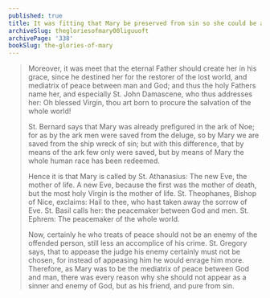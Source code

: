 ```yaml
---
published: true
title: It was fitting that Mary be preserved from sin so she could be a peacemaker between God and Man
archiveSlug: thegloriesofmary00liguuoft
archivePage: '338'
bookSlug: the-glories-of-mary
---
```


> Moreover, it was meet that the eternal Father should create her in his grace, since he destined her for the restorer of the lost world, and mediatrix of peace between man and God; and thus the holy Fathers name her, and especially St. John Damascene, who thus addresses her: Oh blessed Virgin, thou art born to procure the salvation of the whole world!
>
> St. Bernard says that Mary was already prefigured in the ark of Noe; for as by the ark men were saved from the deluge, so by Mary we are saved from the ship wreck of sin; but with this difference, that by means of the ark few only were saved, but by means of Mary the whole human race has been redeemed.
>
> Hence it is that Mary is called by St. Athanasius: The new Eve, the mother of life. A new Eve, because the first was the mother of death, but the most holy Virgin is the mother of life. St. Theophanes, Bishop of Nice, exclaims: Hail to thee, who hast taken away the sorrow of Eve. St. Basil calls her: the peacemaker between God and men. St. Ephrem: The peacemaker of the whole world.
>
> Now, certainly he who treats of peace should not be an enemy of the offended person, still less an accomplice of his crime. St. Gregory says, that to appease the judge his enemy certainly must not be chosen, for instead of appeasing him he would enrage him more. Therefore, as Mary was to be the mediatrix of peace between God and man, there was every reason why she should not appear as a sinner and enemy of God, but as his friend, and pure from sin.

